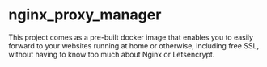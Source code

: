 # nginx_proxy_manager
This project comes as a pre-built docker image that enables you to easily forward to your websites running at home or otherwise, including free SSL, without having to know too much about Nginx or Letsencrypt.
